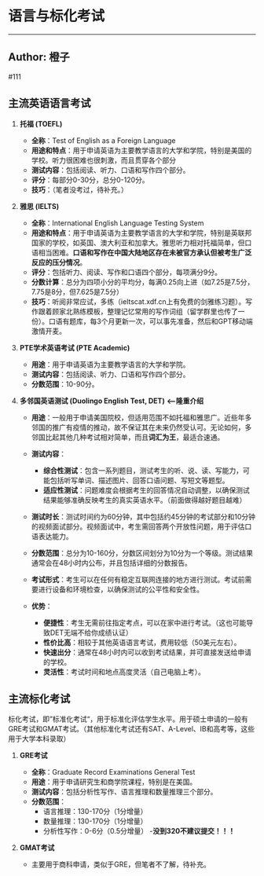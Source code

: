 # 语言与标化考试

---
Author: 橙子
---

#111

## 主流英语语言考试

1. **托福 (TOEFL)**

   - **全称**：Test of English as a Foreign Language
   - **用途和特点**：用于申请英语为主要教学语言的大学和学院，特别是美国的学校。听力很困难也很刺激，而且贯穿各个部分
   - **测试内容**：包括阅读、听力、口语和写作四个部分。
   - **评分**：每部分0-30分，总分0-120分。
   - **技巧**：（笔者没考过，待补充。）

2. **雅思 (IELTS)**

   - **全称**：International English Language Testing System
   - **用途和特点**：用于申请英语为主要教学语言的大学和学院，特别是英联邦国家的学校，如英国、澳大利亚和加拿大。雅思听力相对托福简单，但口语相当困难。**口语和写作在中国大陆地区存在未被官方承认但被考生广泛反应的压分情况**。
   - **评分**：包括听力、阅读、写作和口语四个部分，每项满分9分。
   - **分数计算**：总分为四项小分的平均分，每满0.25向上进（如7.25是7.5分，7.75是8分，但7.625是7.5分）
   - **技巧**：听阅非常应试，多练（ieltscat.xdf.cn上有免费的剑雅练习题）。写作跟着顾家北熟练模板，整理记忆常用的写作词组（留学群里也传了一份）。口语有题库，每3个月更新一次，可以事先准备，然后和GPT移动端激情开麦。

3. **PTE学术英语考试 (PTE Academic)**

   - **用途**：用于申请英语为主要教学语言的大学和学院。
   - **测试内容**：包括阅读、听力、口语和写作四个部分。
   - **分数范围**：10-90分。

4. **多邻国英语测试 (Duolingo English Test, DET)** **<--隆重介绍**

   - **用途**：一般用于申请美国院校，但适用范围不如托福和雅思广。近些年多邻国的推广有疫情的推动，故不保证其在未来仍然受认可。无论如何，多邻国比起其他几种考试相对简单，而且**词汇为王**，最适合速通。

   - **测试内容**：
     - **综合性测试**：包含一系列题目，测试考生的听、说、读、写能力，可能包括听写单词、描述图片、回答口语问题、写短文等题型。
     - **适应性测试**：问题难度会根据考生的回答情况自动调整，以确保测试结果能够准确反映考生的真实英语水平。（前面做得越好题目越难）

   - **测试时长**：测试时间约为60分钟，其中包括约45分钟的考试部分和10分钟的视频面试部分。视频面试中，考生需回答两个开放性问题，用于评估口语表达能力。

   - **分数范围**：总分为10-160分，分数区间划分为10分为一个等级。测试结果通常会在48小时内公布，并且包括详细的分数报告。
   
   - **考试形式**：考生可以在任何有稳定互联网连接的地方进行测试。考试前需要进行设备和环境检查，以确保测试的公平性和安全性。
   
   - **优势**：
     - **便捷性**：考生无需前往指定考点，可以在家中进行考试。（这也可能导致DET无端不给你成绩认证）
     - **性价比高**：相较于其他英语语言考试，费用较低（50美元左右）。
     - **快速出分**：通常在48小时内可以收到考试结果，并可直接发送给申请的学校。
     - **灵活性**：考试时间和地点高度灵活（自己电脑上考）。

## 主流标化考试
标化考试，即”标准化考试“，用于标准化评估学生水平。用于硕士申请的一般有GRE考试和GMAT考试。（其他标准化考试还有SAT、A-Level、IB和高考等，这些用于大学本科录取）
1. **GRE考试**
   - **全称**：Graduate Record Examinations General Test
   - **用途**：用于申请研究生和商学院课程，特别是在美国。
   - **测试内容**：包括分析性写作、语言推理和数量推理三个部分。
   - **分数范围**：
     - 语言推理：130-170分（1分增量）
     - 数量推理：130-170分（1分增量）
     - 分析性写作：0-6分（0.5分增量）
   -**没到320不建议提交！！！**

2. **GMAT考试**
   - 主要用于商科申请，类似于GRE，但笔者不了解，待补充。
